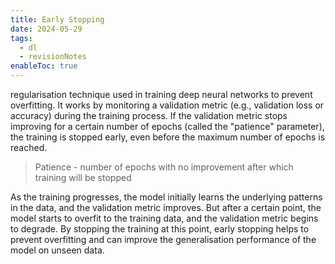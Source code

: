 ```yaml
---
title: Early Stopping
date: 2024-05-29
tags:
  - dl
  - revisionNotes
enableToc: true
---
```


regularisation technique used in training deep neural networks to prevent overfitting. It works by monitoring a validation metric (e.g., validation loss or accuracy) during the training process. If the validation metric stops improving for a certain number of epochs (called the "patience" parameter), the training is stopped early, even before the maximum number of epochs is reached.
>Patience - number of epochs with no improvement after which training will be stopped

As the training progresses, the model initially learns the underlying patterns in the data, and the validation metric improves. But after a certain point, the model starts to overfit to the training data, and the validation metric begins to degrade. By stopping the training at this point, early stopping helps to prevent overfitting and can improve the generalisation performance of the model on unseen data.